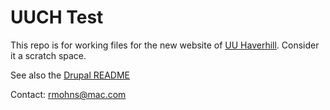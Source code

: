 # UUCH Test
This repo is for working files for the new website of [UU Haverhill](http://www.uuhaverhill.org). Consider it a scratch space.

See also the [Drupal README](README.txt)

Contact: rmohns@mac.com
